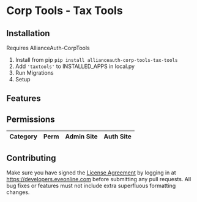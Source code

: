 
# Corp Tools - Tax Tools

## Installation

Requires AllianceAuth-CorpTools

1. Install from pip `pip install allianceauth-corp-tools-tax-tools`
2. Add `'taxtools'` to INSTALLED_APPS in local.py
3. Run Migrations
4. Setup

## Features

## Permissions

Category | Perm | Admin Site | Auth Site
--- | --- | --- | ---

## Contributing

Make sure you have signed the [License Agreement](https://developers.eveonline.com/resource/license-agreement) by logging in at <https://developers.eveonline.com> before submitting any pull requests. All bug fixes or features must not include extra superfluous formatting changes.
